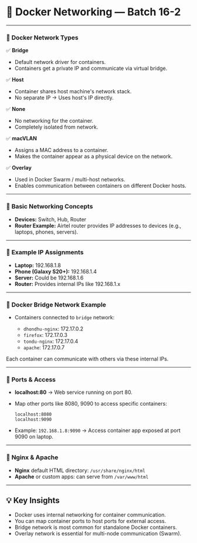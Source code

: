 # 🚀 **Docker Networking — Batch 16-2**

---

### 📌 **Docker Network Types**

✅ **Bridge**

* Default network driver for containers.
* Containers get a private IP and communicate via virtual bridge.

✅ **Host**

* Container shares host machine's network stack.
* No separate IP → Uses host's IP directly.

✅ **None**

* No networking for the container.
* Completely isolated from network.

✅ **macVLAN**

* Assigns a MAC address to a container.
* Makes the container appear as a physical device on the network.

✅ **Overlay**

* Used in Docker Swarm / multi-host networks.
* Enables communication between containers on different Docker hosts.

---

### 📌 **Basic Networking Concepts**

* **Devices:**
  Switch, Hub, Router
* **Router Example:** Airtel router provides IP addresses to devices (e.g., laptops, phones, servers).

---

### 📌 **Example IP Assignments**

* **Laptop:** 192.168.1.8
* **Phone (Galaxy S20+):** 192.168.1.4
* **Server:** Could be 192.168.1.6
* **Router:** Provides internal IPs like 192.168.1.x

---

### 📌 **Docker Bridge Network Example**

* Containers connected to `bridge` network:

  * `dhondhu-nginx`: 172.17.0.2
  * `firefox`: 172.17.0.3
  * `tondu-nginx`: 172.17.0.4
  * `apache`: 172.17.0.7

Each container can communicate with others via these internal IPs.

---

### 📌 **Ports & Access**

* **localhost:80** → Web service running on port 80.
* Map other ports like 8080, 9090 to access specific containers:

  ```
  localhost:8080
  localhost:9090
  ```
* Example:
  `192.168.1.8:9090` → Access container app exposed at port 9090 on laptop.

---

### 📌 **Nginx & Apache**

* **Nginx** default HTML directory: `/usr/share/nginx/html`
* **Apache** or custom apps: can serve from `/var/www/html`

---

## 💡 **Key Insights**

* Docker uses internal networking for container communication.
* You can map container ports to host ports for external access.
* Bridge network is most common for standalone Docker containers.
* Overlay network is essential for multi-node communication (Swarm).

